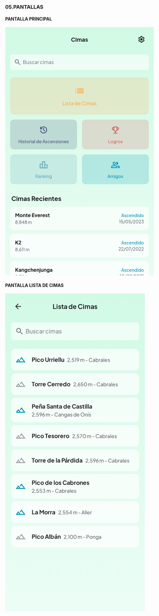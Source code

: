 ### 05.PANTALLAS

#### PANTALLA PRINCIPAL

[![Vista previa pantalla 1](./images/screen1.jpg)](https://diegofdezlopez.github.io/Cimas/)

#### PANTALLA LISTA DE CIMAS

[![Vista previa pantalla ](./images/screen2.png)](https://diegofdezlopez.github.io/Cimas/)
